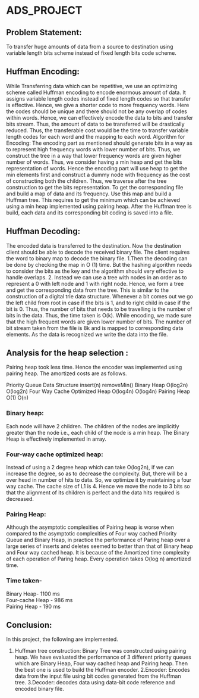 # ADS_PROJECT
## Problem Statement:
To transfer huge amounts of data from a source to destination using variable length bits scheme instead of fixed length bits code scheme.
## Huffman Encoding: 
While Transferring data which can be repetitive, we use an optimizing scheme called Huffman encoding to encode enormous amount of data. It assigns variable length codes instead of fixed length codes so that transfer is effective. Hence, we give a shorter code to more frequency words. Here the codes should be unique and there should not be any overlap of codes within words. Hence, we can effectively encode the data to bits and transfer bits stream. Thus, the amount of data to be transferred will be drastically reduced. Thus, the transferable cost would be the time to transfer variable length codes for each word and the mapping to each word.
Algorithm for Encoding:
The encoding part as mentioned should generate bits in a way as to represent high frequency words with lower number of bits. Thus, we construct the tree in a way that lower frequency words are given higher number of words. Thus, we consider having a min heap and get the bits representation of words. Hence the encoding part will use heap to get the min elements first and construct a dummy node with frequency as the cost of constructing both the children. Thus, we traverse after the tree construction to get the bits representation.
	To get the corresponding file and build a map of data and its frequency. Use this map and build a Huffman tree. This requires to get the minimum which can be achieved using a min heap implemented using pairing heap. After the Huffman tree is build, each data and its corresponding bit coding is saved into a file.
## Huffman Decoding: 
The encoded data is transferred to the destination. Now the destination client should be able to decode the received binary file. The client requires the word to binary map to decode the binary file. 
1.Then the decoding can be done by checking the map in O (1) time. But the hashing algorithm needs to consider the bits as the key and the algorithm should very effective to handle overlaps.
2. Instead we can use a tree with nodes in an order as to represent a 0 with left node and 1 with right node. Hence, we form a tree and get the corresponding data from the tree. 
This is similar to the construction of a digital trie data structure. Whenever a bit comes out we go the left child from root in case if the bits is 1, and to right child in case if the bit is 0. Thus, the number of bits that needs to be travelling is the number of bits in the data. Thus, the time taken is O(k). While encoding, we made sure that the high frequent words are given lower number of bits. The number of bit stream taken from the file is 8k and is mapped to corresponding data elements. As the data is recognized we write the data into the file.
## Analysis for the heap selection :
Pairing heap took less time. Hence the encoder was implemented using pairing heap. The amortized costs are as follows.

Priority Queue Data Structure	insert(n)	removeMin()
Binary Heap	O(log2n)	O(log2n)
Four Way Cache Optimized Heap	O(log4n)	O(log4n)
Pairing Heap	O(1)	O(n)

### Binary heap:
Each node will have 2 children. The children of the nodes are implicitly greater than the node i.e., each child of the node is a min heap. The Binary Heap is effectively implemented in array. 
### Four-way cache optimized heap:
Instead of using a 2 degree heap which can take O(log2n), if we can increase the degree, so as to decrease the complexity. But, there will be a over head in number of hits to data. So, we optimize it by maintaining a four way cache. The cache size of L1 is 4. Hence we move the node to 3 bits so that the alignment of its children is perfect and the data hits required is decreased.

### Pairing Heap:
Although the asymptotic complexities of Pairing heap is worse when compared to the asymptotic complexities of Four way cached Priority Queue and Binary Heap, in practice the performance of Paring heap over a large series of inserts and deletes seemed to better than that of Binary heap and Four way cached heap. It is because of the Amortized time complexity of each operation of Paring heap. Every operation takes O(log n) amortized time. 

### Time taken- 
Binary Heap- 1100 ms	
Four-cache Heap	 - 986 ms	
Pairing Heap - 190 ms

## Conclusion:

In this project, the following are implemented.
 1. Huffman tree construction: Binary Tree was constructed using pairing heap. We have evaluated the performance of 3 different priority queues which are Binary Heap, Four way cached heap and Pairing heap. Then the best one is used to build the Huffman encoder.
 2.Encoder: Encodes data from the input file using bit codes generated from the Huffman tree.
 3.Decoder: decodes data using data-bit code reference and encoded binary file. 
